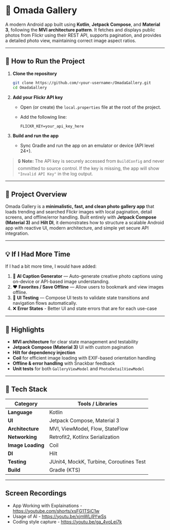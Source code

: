 # 📸 Omada Gallery

A modern Android app built using **Kotlin**, **Jetpack Compose**, and **Material 3**, following the **MVI architecture pattern**. It fetches and displays public photos from Flickr using their REST API, supports pagination, and provides a detailed photo view, maintaining correct image aspect ratios.

---

## 🚀 How to Run the Project

1. **Clone the repository**

   ```bash
   git clone https://github.com/<your-username>/OmadaGallery.git
   cd OmadaGallery
   ```

2. **Add your Flickr API key**

   * Open (or create) the `local.properties` file at the root of the project.
   * Add the following line:

     ```properties
     FLICKR_KEY=your_api_key_here
     ```

3. **Build and run the app**

   * Sync Gradle and run the app on an emulator or device (API level 24+).

> 🔒 **Note:** The API key is securely accessed from `BuildConfig` and never committed to source control.
> If the key is missing, the app will show `"Invalid API Key"` in the log output.

---

## 🧩 Project Overview

Omada Gallery is a **minimalistic, fast, and clean photo gallery app** that loads trending and searched Flickr images with local pagination, detail screens, and offline/error handling.
Built entirely with **Jetpack Compose (Material 3)** and **Hilt DI**, it demonstrates how to structure a scalable Android app with reactive UI, modern architecture, and simple yet secure API integration.

---

## 💡 If I Had More Time

If I had a bit more time, I would have added:

1. 🤖 **AI Caption Generator** — Auto-generate creative photo captions using on-device or API-based image understanding.
2. ❤️ **Favorites / Save Offline** — Allow users to bookmark and view images offline.
3. 🧪 **UI Testing** — Compose UI tests to validate state transitions and navigation flows automatically.
4. ❌ **Error States** - Better UI and state errors that are for each use-case

---

## 🧠 Highlights

* **MVI architecture** for clear state management and testability
* **Jetpack Compose (Material 3)** UI with custom pagination
* **Hilt for dependency injection**
* **Coil** for efficient image loading with EXIF-based orientation handling
* **Offline & error handling** with Snackbar feedback
* **Unit tests** for both `GalleryViewModel` and `PhotoDetailViewModel`

---

## 🧮 Tech Stack

| Category          | Tools / Libraries                       |
| ----------------- | --------------------------------------- |
| **Language**      | Kotlin                                  |
| **UI**            | Jetpack Compose, Material 3             |
| **Architecture**  | MVI, ViewModel, Flow, StateFlow         |
| **Networking**    | Retrofit2, Kotlinx Serialization        |
| **Image Loading** | Coil                                    |
| **DI**            | Hilt                                    |
| **Testing**       | JUnit4, MockK, Turbine, Coroutines Test |
| **Build**         | Gradle (KTS)                            |

---
## Screen Recordings
* App Working with Explainations - https://youtube.com/shorts/xsFG1TSiC1w
* Usage of AI - https://youtu.be/xjmWLj9YwSs
* Coding style capture - https://youtu.be/ga_4voLej7k
